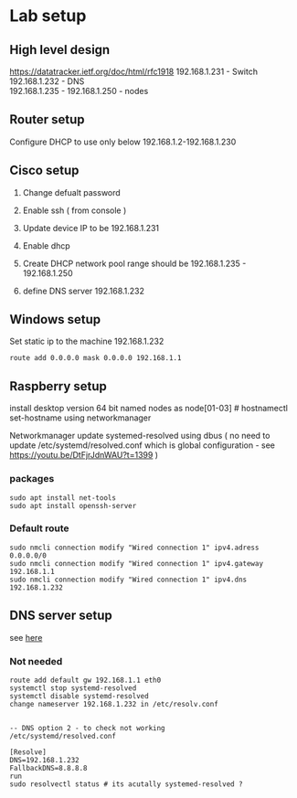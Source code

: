 # Lab setup

## High level design 
https://datatracker.ietf.org/doc/html/rfc1918
192.168.1.231 - Switch 
192.168.1.232 - DNS  
192.168.1.235 - 192.168.1.250 - nodes   

## Router setup
Configure DHCP to use only below 
192.168.1.2-192.168.1.230


## Cisco setup
1. Change defualt password

2. Enable ssh  ( from console ) 
3. Update device IP to be 192.168.1.231
4. Enable dhcp  
5. Create DHCP network pool 
range should be 192.168.1.235 - 192.168.1.250

6. define DNS server 192.168.1.232
 


## Windows setup
Set static ip to the machine
192.168.1.232


```
route add 0.0.0.0 mask 0.0.0.0 192.168.1.1 
```



## Raspberry setup

install desktop version 64 bit
named nodes as node[01-03] # hostnamectl set-hostname 
using networkmanager 


Networkmanager update systemed-resolved using dbus 
( no need to update /etc/systemd/resolved.conf which is global configuration - see https://youtu.be/DtFjrJdnWAU?t=1399 ) 

### packages 
```
sudo apt install net-tools 
sudo apt install openssh-server
```

### Default route 

```
sudo nmcli connection modify "Wired connection 1" ipv4.adress 0.0.0.0/0
sudo nmcli connection modify "Wired connection 1" ipv4.gateway 192.168.1.1
sudo nmcli connection modify "Wired connection 1" ipv4.dns 192.168.1.232
```


## DNS server setup
see [here](dns/README.md)










### Not needed 

```
route add default gw 192.168.1.1 eth0
systemctl stop systemd-resolved  
systemctl disable systemd-resolved 
change nameserver 192.168.1.232 in /etc/resolv.conf


-- DNS option 2 - to check not working 
/etc/systemd/resolved.conf

[Resolve]
DNS=192.168.1.232
FallbackDNS=8.8.8.8
run 
sudo resolvectl status # its acutally systemed-resolved ?
```


